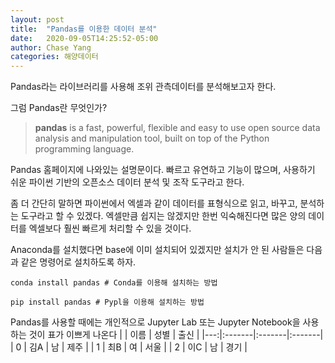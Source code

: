 ```yaml
---
layout: post
title:  "Pandas를 이용한 데이터 분석"
date:   2020-09-05T14:25:52-05:00
author: Chase Yang
categories: 해양데이터
---
```


Pandas라는 라이브러리를 사용해 조위 관측데이터를 분석해보고자 한다.

그럼 Pandas란 무엇인가?
> **pandas** is a fast, powerful, flexible and easy to use open source data analysis and manipulation tool, built on top of the Python programming language.

Pandas 홈페이지에 나와있는 설명문이다. 빠르고 유연하고 기능이 많으며, 사용하기 쉬운 파이썬 기반의 오픈소스 데이터 분석 및 조작 도구라고 한다.

좀 더 간단히 말하면 파이썬에서 엑셀과 같이 데이터를 표형식으로 읽고, 바꾸고, 분석하는 도구라고 할 수 있겠다. 엑셀만큼 쉽지는 않겠지만 한번 익숙해진다면 많은 양의 데이터를 엑셀보다 훨씬 빠르게 처리할 수 있을 것이다.

Anaconda를 설치했다면 base에 이미 설치되어 있겠지만 설치가 안 된 사람들은 다음과 같은 명령어로 설치하도록 하자.

```console
conda install pandas # Conda를 이용해 설치하는 방법
```
```console
pip install pandas # Pypl을 이용해 설치하는 방법
```

Pandas를 사용할 때에는 개인적으로 Jupyter Lab 또는 Jupyter Notebook을 사용하는 것이 표가 이쁘게 나온다
|    | 이름   | 성별   | 출신   |
|---:|:-------|:-------|:-------|
|  0 | 김A    | 남     | 제주   |
|  1 | 최B    | 여     | 서울   |
|  2 | 이C    | 남     | 경기   |